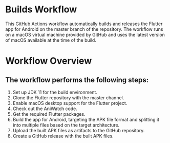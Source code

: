 # Builds Workflow
This GitHub Actions workflow automatically builds and releases the Flutter app for Android on the master branch of the repository. The workflow runs on a macOS virtual machine provided by GitHub and uses the latest version of macOS available at the time of the build.

# Workflow Overview
## The workflow performs the following steps:

1. Set up JDK 11 for the build environment.
2. Clone the Flutter repository with the master channel.
3. Enable macOS desktop support for the Flutter project.
4. Check out the AniWatch code.
5. Get the required Flutter packages.
6. Build the app for Android, targeting the APK file format and splitting it into multiple files based on the target architecture.
7. Upload the built APK files as artifacts to the GitHub repository.
8. Create a GitHub release with the built APK files.

